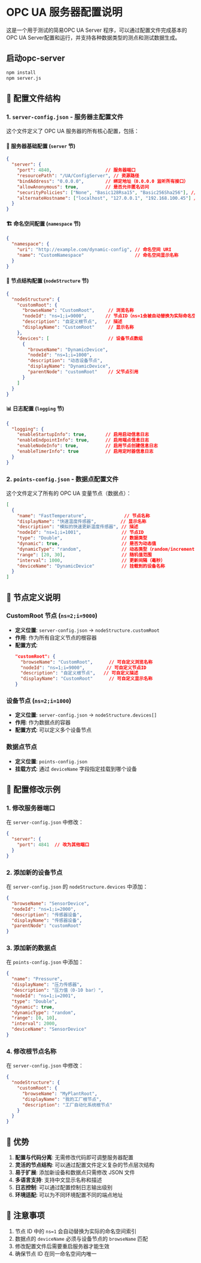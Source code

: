 # OPC UA 服务器配置说明

这是一个用于测试的简易OPC UA Server 程序，可以通过配置文件完成基本的OPC UA Server配置和运行，并支持各种数据类型的测点和测试数据生成。

## 启动opc-server

```bash
npm install
npm server.js
```
## 📁 配置文件结构

### 1. `server-config.json` - 服务器主配置文件

这个文件定义了 OPC UA 服务器的所有核心配置，包括：

#### 🔧 服务器基础配置 (`server` 节)
```json
{
  "server": {
    "port": 4840,                    // 服务器端口
    "resourcePath": "/UA/ConfigServer", // 资源路径
    "bindAddress": "0.0.0.0",        // 绑定地址（0.0.0.0 监听所有接口）
    "allowAnonymous": true,          // 是否允许匿名访问
    "securityPolicies": ["None", "Basic128Rsa15", "Basic256Sha256"], // 安全策略
    "alternateHostname": ["localhost", "127.0.0.1", "192.168.100.45"] // 备用主机名
  }
}
```

#### 🏗️ 命名空间配置 (`namespace` 节)
```json
{
  "namespace": {
    "uri": "http://example.com/dynamic-config", // 命名空间 URI
    "name": "CustomNamespace"                   // 命名空间显示名称
  }
}
```

#### 🌳 节点结构配置 (`nodeStructure` 节)
```json
{
  "nodeStructure": {
    "customRoot": {
      "browseName": "CustomRoot",     // 浏览名称
      "nodeId": "ns=1;i=9000",       // 节点ID（ns=1会被自动替换为实际命名空间索引）
      "description": "自定义根节点",   // 描述
      "displayName": "CustomRoot"     // 显示名称
    },
    "devices": [                      // 设备节点数组
      {
        "browseName": "DynamicDevice",
        "nodeId": "ns=1;i=1000",
        "description": "动态设备节点",
        "displayName": "DynamicDevice",
        "parentNode": "customRoot"    // 父节点引用
      }
    ]
  }
}
```

#### 📊 日志配置 (`logging` 节)
```json
{
  "logging": {
    "enableStartupInfo": true,       // 启用启动信息日志
    "enableEndpointInfo": true,      // 启用端点信息日志
    "enableNodeInfo": true,          // 启用节点创建信息日志
    "enableTimerInfo": true          // 启用定时器信息日志
  }
}
```

### 2. `points-config.json` - 数据点配置文件

这个文件定义了所有的 OPC UA 变量节点（数据点）：

```json
[
  {
    "name": "FastTemperature",              // 节点名称
    "displayName": "快速温度传感器",         // 显示名称
    "description": "模拟的快速更新温度传感器", // 描述
    "nodeId": "ns=1;i=1001",               // 节点ID
    "type": "Double",                      // 数据类型
    "dynamic": true,                       // 是否为动态值
    "dynamicType": "random",               // 动态类型（random/increment）
    "range": [20, 30],                     // 随机值范围
    "interval": 1000,                      // 更新间隔（毫秒）
    "deviceName": "DynamicDevice"          // 挂载到的设备名称
  }
]
```

## 🎯 节点定义说明

### CustomRoot 节点 (`ns=2;i=9000`)

- **定义位置**: `server-config.json` → `nodeStructure.customRoot`
- **作用**: 作为所有自定义节点的根容器
- **配置方式**: 
  ```json
  "customRoot": {
    "browseName": "CustomRoot",      // 可自定义浏览名称
    "nodeId": "ns=1;i=9000",        // 可自定义节点ID
    "description": "自定义根节点",   // 可自定义描述
    "displayName": "CustomRoot"      // 可自定义显示名称
  }
  ```

### 设备节点 (`ns=2;i=1000`)

- **定义位置**: `server-config.json` → `nodeStructure.devices[]`
- **作用**: 作为数据点的容器
- **配置方式**: 可以定义多个设备节点

### 数据点节点

- **定义位置**: `points-config.json`
- **挂载方式**: 通过 `deviceName` 字段指定挂载到哪个设备

## 🔄 配置修改示例

### 1. 修改服务器端口
在 `server-config.json` 中修改：
```json
{
  "server": {
    "port": 4841  // 改为其他端口
  }
}
```

### 2. 添加新的设备节点
在 `server-config.json` 的 `nodeStructure.devices` 中添加：
```json
{
  "browseName": "SensorDevice",
  "nodeId": "ns=1;i=2000",
  "description": "传感器设备",
  "displayName": "传感器设备",
  "parentNode": "customRoot"
}
```

### 3. 添加新的数据点
在 `points-config.json` 中添加：
```json
{
  "name": "Pressure",
  "displayName": "压力传感器",
  "description": "压力值（0-10 bar）",
  "nodeId": "ns=1;i=2001",
  "type": "Double",
  "dynamic": true,
  "dynamicType": "random",
  "range": [0, 10],
  "interval": 2000,
  "deviceName": "SensorDevice"
}
```

### 4. 修改根节点名称
在 `server-config.json` 中修改：
```json
{
  "nodeStructure": {
    "customRoot": {
      "browseName": "MyPlantRoot",
      "displayName": "我的工厂根节点",
      "description": "工厂自动化系统根节点"
    }
  }
}
```

## 🚀 优势

1. **配置与代码分离**: 无需修改代码即可调整服务器配置
2. **灵活的节点结构**: 可以通过配置文件定义复杂的节点层次结构
3. **易于扩展**: 添加新设备和数据点只需修改 JSON 文件
4. **多语言支持**: 支持中文显示名称和描述
5. **日志控制**: 可以通过配置控制日志输出级别
6. **环境适配**: 可以为不同环境配置不同的端点地址

## 📝 注意事项

1. 节点 ID 中的 `ns=1` 会自动替换为实际的命名空间索引
2. 数据点的 `deviceName` 必须与设备节点的 `browseName` 匹配
3. 修改配置文件后需要重启服务器才能生效
4. 确保节点 ID 在同一命名空间内唯一
